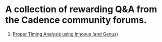 # A collection of rewarding Q&A from the Cadence community forums.

1. [Proper Timing Analysis using Innovus (and Genus)](https://community.cadence.com/cadence_technology_forums/f/digital-implementation/57019/proper-timing-analysis-using-innovus-and-genus)
